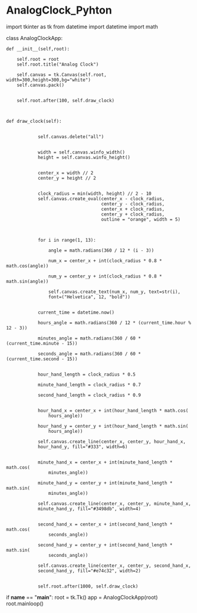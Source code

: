 # AnalogClock_Pyhton

import tkinter as tk
from datetime import datetime
import math

class AnalogClockApp:

    def __init__(self,root):
      
        self.root = root
        self.root.title("Analog Clock")
      
        self.canvas = tk.Canvas(self.root, width=300,height=300,bg="white")
        self.canvas.pack()

     
        self.root.after(100, self.draw_clock)
    


    def draw_clock(self):

               
                self.canvas.delete("all")

              
                width = self.canvas.winfo_width()
                height = self.canvas.winfo_height()

               
                center_x = width // 2
                center_y = height // 2

                
                clock_radius = min(width, height) // 2 - 10
                self.canvas.create_oval(center_x - clock_radius, 
                                        center_y - clock_radius,
                                        center_x + clock_radius, 
                                        center_y + clock_radius,
                                        outline = "orange", width = 5)
                

              
                for i in range(1, 13):
                   
                    angle = math.radians(360 / 12 * (i - 3))
                   
                    num_x = center_x + int(clock_radius * 0.8 * math.cos(angle))
                    
                    num_y = center_y + int(clock_radius * 0.8 * math.sin(angle))
                   
                    self.canvas.create_text(num_x, num_y, text=str(i), 
                    font=("Helvetica", 12, "bold"))

               
                current_time = datetime.now()
                
                hours_angle = math.radians(360 / 12 * (current_time.hour % 12 - 3))
                
                minutes_angle = math.radians(360 / 60 * (current_time.minute - 15))
                
                seconds_angle = math.radians(360 / 60 * (current_time.second - 15))

                
                hour_hand_length = clock_radius * 0.5   
                
                minute_hand_length = clock_radius * 0.7 
                
                second_hand_length = clock_radius * 0.9 

              
                hour_hand_x = center_x + int(hour_hand_length * math.cos(
                    hours_angle)) 
              
                hour_hand_y = center_y + int(hour_hand_length * math.sin(
                    hours_angle)) 
              
                self.canvas.create_line(center_x, center_y, hour_hand_x, 
                hour_hand_y, fill="#333", width=6)   

              
                minute_hand_x = center_x + int(minute_hand_length * math.cos(
                    minutes_angle)) 
              
                minute_hand_y = center_y + int(minute_hand_length * math.sin(
                    minutes_angle)) 
              
                self.canvas.create_line(center_x, center_y, minute_hand_x, 
                minute_hand_y, fill="#3498db", width=4)   

              
                second_hand_x = center_x + int(second_hand_length * math.cos(
                    seconds_angle)) 
              
                second_hand_y = center_y + int(second_hand_length * math.sin(
                    seconds_angle)) 
              
                self.canvas.create_line(center_x, center_y, second_hand_x, 
                second_hand_y, fill="#e74c32", width=2)   

                
                self.root.after(1000, self.draw_clock)



if __name__ == "__main__":
    root = tk.Tk()
    app = AnalogClockApp(root)
    root.mainloop()      
